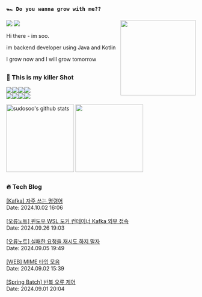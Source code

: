 ### `🏎️ Do you wanna grow with me??` 
<img src="https://ifh.cc/g/gSW4Dx.png" width="200" height="200"  align='right'/>
<a href="https://soobysu.tistory.com/"><img src="https://img.shields.io/badge/Tech%20Blog-11B48A?style=flat-square&logo=Blogger&logoColor=white&link=https://soobysu.tistory.com/"/></a>

<a href="https://www.notion.so/sudosoo/a7bae94c1caf4239bb49d45f434ab271">
<img src="https://img.shields.io/badge/Notion-000000?style=flat-square&logo=notion&logoColor=white&link=https://www.notion.so/sudosoo/a7bae94c1caf4239bb49d45f434ab271"/></a>

Hi there - im soo. 

im backend developer using Java and Kotlin

I grow now and I will grow tomorrow
##
### 🎲 This is my killer Shot
<img src="https://img.shields.io/badge/Java-007396?style=flat&logo=OpenJDK&logoColor=white"/><img src="https://img.shields.io/badge/kotlin-7F52FF?style=flat&logo=kotlin&logoColor=white"/><img src="https://img.shields.io/badge/apache%20kafka-231F20?style=flat&logo=apachekafka&logoColor=white"/><img src="https://img.shields.io/badge/elastic%20stack-005571?style=flat&logo=elasticstack&logoColor=white"/>
<br/>
<img src="https://img.shields.io/badge/docker-2496ED?style=flat&logo=docker&logoColor=white"/><img src="https://img.shields.io/badge/redis-DC382D?style=flat&logo=redis&logoColor=white"/><img src="https://img.shields.io/badge/jenkins-000000?style=flat&logo=jenkins&logoColor=white"/><img src="https://img.shields.io/badge/postgreSQL-4169E1?style=flat&logo=postgresql&logoColor=white"/>

<a href="https://github.com/sudosoo"><img align="center" style="height:180px" src="https://github-readme-stats.vercel.app/api?username=sudosoo&rank_icon=github&show_icons=true&include_all_commits=true&hide_border=true&icon_color=ffffff&bg_color=00000000&text_bold=true&title_color=ffffff" alt="sudosoo's github stats" /></a>
<a href="https://github.com/sudosoo"><img align="center" style="height:180px" src="https://github-readme-stats.vercel.app/api/top-langs/?username=sudosoo&layout=compact&hide_border=true&title_color=ffffff&bg_color=00000000" /></a> 
##














































































































































































































































































































































































































































































































































































































































































































































































































































































































































































































































































































































































































### 🔥 Tech Blog
<a href="https://soobysu.tistory.com/180">[Kafka] 자주 쓰는 명령어</a></br>Date: 2024.10.02 16:06</br></br><a href="https://soobysu.tistory.com/179">[오류노트] 윈도우 WSL 도커 컨테이너 Kafka 외부 접속</a></br>Date: 2024.09.26 19:03</br></br><a href="https://soobysu.tistory.com/178">[오류노트] 실패한 요청을 재시도 하지 말자</a></br>Date: 2024.09.05 19:49</br></br><a href="https://soobysu.tistory.com/177">[WEB] MIME 타입 모음</a></br>Date: 2024.09.02 15:39</br></br><a href="https://soobysu.tistory.com/176">[Spring Batch] 반복  오류 제어</a></br>Date: 2024.09.01 20:04</br></br>
